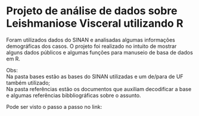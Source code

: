 # Projeto de análise de dados sobre Leishmaniose Visceral utilizando R

Foram utilizados dados do SINAN e analisadas algumas informações demográficas dos casos.
O projeto foi realizado no intuito de mostrar alguns dados públicos e algumas funções para manuseio de basa de dados em R.

Obs:  
Na pasta bases estão as bases do SINAN utilizadas e um de/para de UF também utilizado;  
Na pasta referências estão os documentos que auxiliam decodificar a base e algumas referências bibbliográficas sobre o assunto.

Pode ser visto o passo a passo no link:
